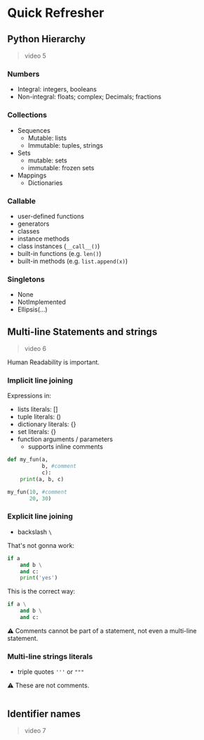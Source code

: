 # Quick Refresher

## Python Hierarchy 

>video 5

### Numbers

- Integral: integers, booleans
- Non-integral: floats; complex; Decimals; fractions

### Collections

- Sequences
  - Mutable: lists
  - Immutable: tuples, strings
- Sets
  - mutable: sets
  - immutable: frozen sets
- Mappings
  - Dictionaries
  
### Callable

- user-defined functions
- generators
- classes
- instance methods
- class instances (`__call__()`)
- built-in functions (e.g. `len()`)
- built-in methods (e.g. `list.append(x)`)

### Singletons

- None
- NotImplemented
- Ellipsis(...)

## Multi-line Statements and strings

>video 6

Human Readability is important.

### Implicit line joining

Expressions in:

- lists literals: []
- tuple literals: ()
- dictionary literals: {}
- set literals: {}
- function arguments / parameters
  - supports inline comments

```python
def my_fun(a,
           b, #comment
           c):
    print(a, b, c)

my_fun(10, #comment 
       20, 30)
```

### Explicit line joining

- backslash `\`

That's not gonna work:

```python
if a
    and b \
    and c:
    print('yes')
```

This is the correct way:

```python
if a \
    and b \
    and c:
```

:warning: Comments cannot be part of a statement, not even a multi-line statement.

### Multi-line strings literals

- triple quotes `'''` or `"""`

:warning: These are not comments.

```python

```

## Identifier names

>video 7

